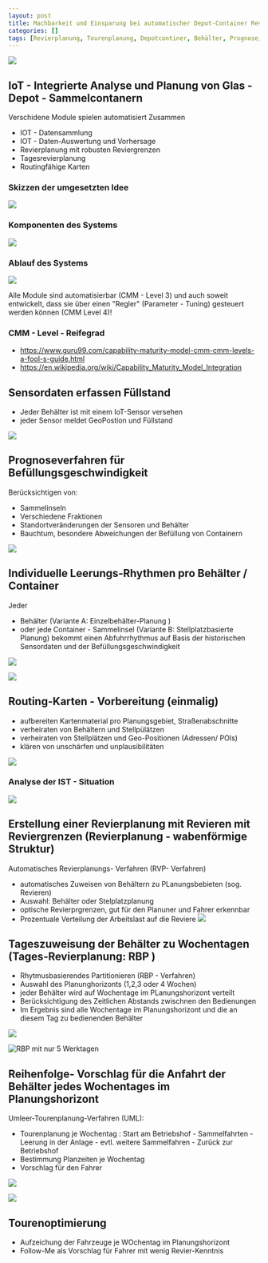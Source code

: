 ```yaml
---
layout: post
title: Machbarkeit und Einsparung bei automatischer Depot-Container Revier- und Tourenplanung
categories: []
tags: [Revierplanung, Tourenplanung, Depotcontiner, Behälter, Prognose, Karten, Glas, Depotcontainer]
--- 
```



![](../pics/20240122153217_glassammlung.png)
## IoT - Integrierte Analyse und Planung von Glas - Depot - Sammelcontanern 
Verschidene Module spielen automatisiert Zusammen 

- IOT - Datensammlung 
- IOT - Daten-Auswertung und Vorhersage 
- Revierplanung mit robusten Reviergrenzen 
- Tagesrevierplanung 
- Routingfähige Karten 

### Skizzen der umgesetzten Idee

![](../pics/20240122145938_Skizze_Idee.png)

### Komponenten des Systems 

![](../pics/20240122141633_rvp2.0-architektur_komponenten.png)

### Ablauf des Systems

![](../pics/20240122141952.png)

Alle Module sind automatisierbar (CMM - Level 3)  und auch soweit entwickelt, dass sie über einen "Regler" (Parameter - Tuning) gesteuert werden können (CMM Level 4)!

### CMM - Level - Reifegrad

- <https://www.guru99.com/capability-maturity-model-cmm-cmm-levels-a-fool-s-guide.html>
- <https://en.wikipedia.org/wiki/Capability_Maturity_Model_Integration>



## Sensordaten erfassen Füllstand 
- Jeder Behälter ist mit einem IoT-Sensor versehen 
- jeder Sensor meldet GeoPostion und Füllstand 

![](../pics/20240122150426_sensordaten.png)

## Prognoseverfahren für Befüllungsgeschwindigkeit 

Berücksichtigen von:
- Sammelinseln 
- Verschiedene Fraktionen 
- Standortveränderungen der Sensoren und Behälter 
- Bauchtum, besondere Abweichungen der Befüllung von Containern 

![](../pics/20240122150555_Prognose.png)
## Individuelle Leerungs-Rhythmen pro Behälter / Container 

Jeder
- Behälter (Variante A: Einzelbehälter-Planung )  
- oder jede Container - Sammelinsel (Variante B: Stellplatzbasierte Planung) 
bekommt einen Abfuhrrhythmus auf Basis der historischen Sensordaten und der Befüllungsgeschwindigkeit 

![](../pics/20240122150807_FF-Verfahren.png)

![](../pics/20240122142033-FF.png)

## Routing-Karten - Vorbereitung (einmalig)
- aufbereiten Kartenmaterial pro Planungsgebiet, Straßenabschnitte  
- verheiraten von Behältern und Stellpülätzen
- verheiraten von Stellplätzen und Geo-Positionen (Adressen/ POIs)
- klären von unschärfen und unplausibilitäten

![](../pics/20240122142120_Map.png)

### Analyse der IST - Situation 

![](../pics/20240122142242_IST-RVP.png)

## Erstellung einer Revierplanung mit Revieren mit Reviergrenzen (Revierplanung - wabenförmige Struktur)

Automatisches Revierplanungs- Verfahren (RVP- Verfahren)
- automatisches Zuweisen von Behältern zu PLanungsbebieten (sog. Revieren)
- Auswahl: Behälter oder Stelplatzplanung 
- optische Revierprgrenzen, gut für den Planuner und Fahrer erkennbar  
- Prozentuale Verteilung der Arbeitslast auf die Reviere 
![](../pics/20240122150336.png)


## Tageszuweisung der Behälter zu Wochentagen (Tages-Revierplanung: RBP ) 
- Rhytmusbasierendes Partitionieren (RBP - Verfahren)
- Auswahl des Planunghorizonts (1,2,3 oder 4 Wochen)
- jeder Behälter wird auf Wochentage im PLanungshorizont verteilt
- Berücksichtigung des Zeitlichen Abstands zwischnen den Bedienungen 
- Im Ergebnis sind alle Wochentage im Planungshorizont und die an diesem Tag zu bedienenden Behälter 
 
![](../pics/20240122150925_rbp-Verfahren.png)

![RBP mit nur 5 Werktagen ](../pics/20240122145555_rbp_5tage.png)

## Reihenfolge- Vorschlag für die Anfahrt der Behälter jedes Wochentages im Planungshorizont 

Umleer-Tourenplanung-Verfahren (UML):

- Tourenplanung je Wochentag : Start am Betriebshof - Sammelfahrten - Leerung in der Anlage - evtl. weitere Sammelfahren - Zurück zur Betriebshof
- Bestimmung Planzeiten je Wochentag 
- Vorschlag für den Fahrer

![](../pics/20240122151004_uml-Verfahren.png)

![](../pics/20240122145744_Tagestouren.png)

## Tourenoptimierung 

- Aufzeichung der Fahrzeuge je WOchentag im Planungshorizont 
- Follow-Me als Vorschlag für Fahrer mit wenig Revier-Kenntnis

